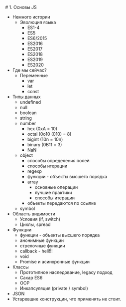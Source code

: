 # 1. Основы JS

* Немного истории
    * Эволюция языка
        * ES1-4
        * ES5
        * ES6/2015
        * ES2016
        * ES2017
        * ES2018
        * ES2019
        * ES2020
* Где мы сейчас?
    * Переменные
        * var
        * let
        * const
* Типы данных
    * undefined
    * null
    * boolean
    * string
    * number
        * hex (0xA = 10)
        * octal (0o10 (010) = 8)
        * bigint (10n = 10n)
        * binary (0B11 = 3)
        * NaN
    * object
        * способы определения полей
        * способы итерации
        * regexp
        * функции - объекты высшего порядка
        * array
            * основные операции
            * лучшие практики
            * способы итерации
        * объекты передаются по ссылке
    * symbol
* Область видимости
    * Условия (if, switch)
    * Циклы, spread
* Функции
    * функции - объекты высшего порядка
    * анонимные функции
    * стрелочные функции
    * callback - hell!!!
    * void
    * Promise и асинхронные функции
* Классы
    * Прототипное наследование, legacy подход
    * Сахар ES6
    * OOP
    * Инкапсуляция (private / symbol)
* JSON
* Устаревшие конструкции, что применять не стоит.
